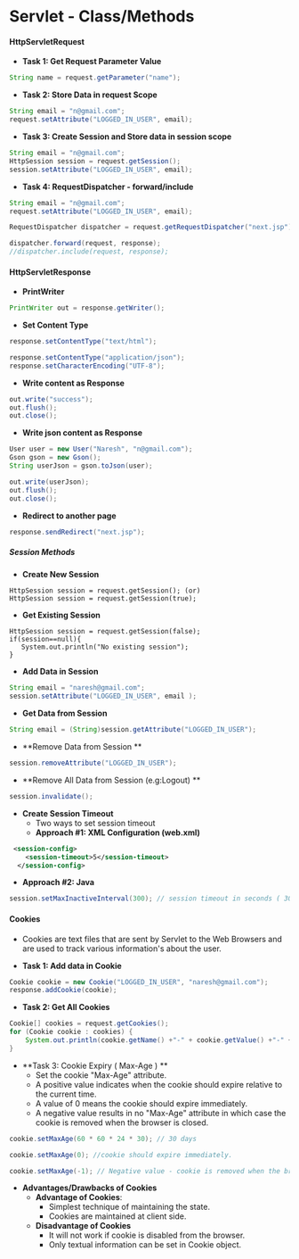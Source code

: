 # Servlet - Class/Methods


#### HttpServletRequest

* **Task 1: Get Request Parameter Value**

```java
String name = request.getParameter("name");
```

* **Task 2: Store Data in request Scope**
```java
String email = "n@gmail.com";
request.setAttribute("LOGGED_IN_USER", email);
```


* **Task 3: Create Session and Store data in session scope**
```java
String email = "n@gmail.com";
HttpSession session = request.getSession();
session.setAttribute("LOGGED_IN_USER", email);
```

* **Task 4: RequestDispatcher - forward/include**
```java
String email = "n@gmail.com";
request.setAttribute("LOGGED_IN_USER", email);

RequestDispatcher dispatcher = request.getRequestDispatcher("next.jsp");

dispatcher.forward(request, response);
//dispatcher.include(request, response);
```



#### HttpServletResponse

* **PrintWriter** 
```java
PrintWriter out = response.getWriter();
```

* **Set Content Type**
```java
response.setContentType("text/html");
```

```java
response.setContentType("application/json");
response.setCharacterEncoding("UTF-8");
```        

* **Write content as Response**
```java
out.write("success");
out.flush();
out.close();
```

* **Write json content as Response**
```java
User user = new User("Naresh", "n@gmail.com");
Gson gson = new Gson();
String userJson = gson.toJson(user);
```
```java
out.write(userJson);
out.flush();
out.close();
```

* **Redirect to another page**
```java
response.sendRedirect("next.jsp");
```


#####  Session Methods

* **Create New Session**
```
HttpSession session = request.getSession(); (or)
HttpSession session = request.getSession(true);
```

* **Get Existing Session**
```
HttpSession session = request.getSession(false);
if(session==null){
   System.out.println("No existing session");
}
```

* **Add Data in Session**

```java
String email = "naresh@gmail.com";
session.setAttribute("LOGGED_IN_USER", email );
```


* **Get Data from Session**

```java
String email = (String)session.getAttribute("LOGGED_IN_USER");
```



* **Remove Data from Session **

```java
session.removeAttribute("LOGGED_IN_USER");
```


* **Remove All Data from Session (e.g:Logout) **

```java
session.invalidate();
```

* **Create Session Timeout**
  * Two ways to set session timeout
  * **Approach #1: XML Configuration (web.xml)**
```xml
 <session-config>
    <session-timeout>5</session-timeout>
  </session-config>
```
* **Approach #2: Java** 
```java
session.setMaxInactiveInterval(300); // session timeout in seconds ( 300 seconds = 5 mins)
```

#### Cookies
* Cookies are text files that are sent by Servlet to the Web Browsers and are used to track various information's about the user.

* **Task 1: Add data in Cookie**
```java
Cookie cookie = new Cookie("LOGGED_IN_USER", "naresh@gmail.com");			
response.addCookie(cookie);
```

* **Task 2: Get All Cookies**

```java
Cookie[] cookies = request.getCookies();
for (Cookie cookie : cookies) {
	System.out.println(cookie.getName() +"-" + cookie.getValue() +"-" + cookie.getMaxAge());
}
```

* **Task 3: Cookie Expiry ( Max-Age ) **
   * Set the cookie "Max-Age" attribute. 
   * A positive value indicates when the cookie should expire relative to the current time. 
   * A value of 0 means the cookie should expire immediately. 
   * A negative value results in no "Max-Age" attribute in which case the cookie is removed when the browser is closed.


```java
cookie.setMaxAge(60 * 60 * 24 * 30); // 30 days
```


```java
cookie.setMaxAge(0); //cookie should expire immediately.
```

```java
cookie.setMaxAge(-1); // Negative value - cookie is removed when the browser is closed.
```

* **Advantages/Drawbacks of Cookies**
   *  **Advantage of Cookies**:
      * Simplest technique of maintaining the state.
      * Cookies are maintained at client side.
   * **Disadvantage of Cookies**
      * It will not work if cookie is disabled from the browser.
      * Only textual information can be set in Cookie object.
